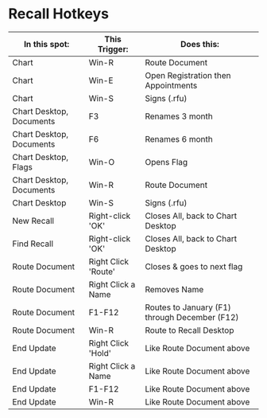 # Recall Hotkeys

| In this spot:            | This Trigger:       | Does this:                                    |
| ------------------------ | ------------------- | --------------------------------------------- |
| Chart                    | Win-R               | Route Document                                |
| Chart                    | Win-E               | Open Registration then Appointments           |
| Chart                    | Win-S               | Signs (.rfu)                                  |
| Chart Desktop, Documents | F3                  | Renames 3 month                               |
| Chart Desktop, Documents | F6                  | Renames 6 month                               |
| Chart Desktop, Flags     | Win-O               | Opens Flag                                    |
| Chart Desktop, Documents | Win-R               | Route Document                                |
| Chart Desktop            | Win-S               | Signs (.rfu)                                  |
| New Recall               | Right-click 'OK'    | Closes All, back to Chart Desktop             |
| Find Recall              | Right-click 'OK'    | Closes All, back to Chart Desktop             |
| Route Document           | Right Click 'Route' | Closes & goes to next flag                    |
| Route Document           | Right Click a Name  | Removes Name                                  |
| Route Document           | F1-F12              | Routes to January (F1) through December (F12) |
| Route Document           | Win-R               | Route to Recall Desktop                       |
| End Update               | Right Click 'Hold'  | Like Route Document above                     |
| End Update               | Right Click a Name  | Like Route Document above                     |
| End Update               | F1-F12              | Like Route Document above                     |
| End Update               | Win-R               | Like Route Document above                     |
